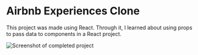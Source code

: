 # Airbnb Experiences Clone

This project was made using React. Through it, I learned about using props to pass data to components in a React project.

![Screenshot of completed project](url "airbnb-experiences-clone.jpeg")